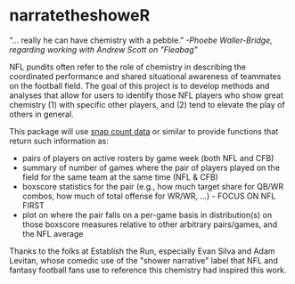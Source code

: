 # narratetheshoweR

“... really he can have chemistry with a pebble.” _-Phoebe Waller-Bridge, regarding working with Andrew Scott on "Fleabag"_

NFL pundits often refer to the role of chemistry in describing the coordinated performance and shared situational awareness of teammates on the football field. The goal of this project is to develop methods and analyses that allow for users to identify those NFL players who show great chemistry (1) with specific other players, and (2) tend to elevate the play of others in general. 

This package will use [snap count data](https://cloud.r-project.org/web/packages/nflreadr/vignettes/dictionary_snap_counts.html) or similar to provide functions that return such information as:
- pairs of players on active rosters by game week (both NFL and CFB)
- summary of number of games where the pair of players played on the field for the same team at the same time (NFL & CFB)
- boxscore statistics for the pair (e.g., how much target share for QB/WR combos, how much of total offense for WR/WR, ...) - FOCUS ON NFL FIRST
- plot on where the pair falls on a per-game basis in distribution(s) on those boxscore measures relative to other arbitrary pairs/games, and the NFL average

Thanks to the folks at Establish the Run, especially Evan Silva and Adam Levitan, whose comedic use of the "shower narrative" label that NFL and fantasy football fans use to reference this chemistry had inspired this work.

